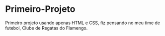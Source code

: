 # Primeiro-Projeto
Primeiro projeto usando apenas HTML e CSS, fiz pensando no meu time de futebol, Clube de Regatas do Flamengo. 

